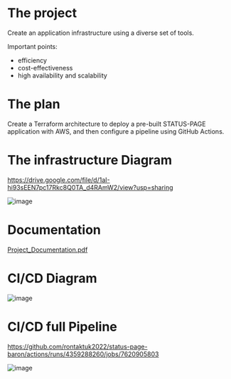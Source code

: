 # The project
Create an application infrastructure using a diverse set of tools.

Important points:
- efficiency
- cost-effectiveness
- high availability and scalability

# The plan
Create a Terraform architecture to deploy a pre-built STATUS-PAGE application with AWS, and then configure a pipeline using GitHub Actions.

# The infrastructure Diagram
https://drive.google.com/file/d/1aI-hi93sEEN7pc17Rkc8Q0TA_d4RAmW2/view?usp=sharing

![image](https://user-images.githubusercontent.com/123241700/227783677-9f730799-942c-4b7d-bedc-a50014892173.png)

# Documentation
[Project_Documentation.pdf](https://github.com/YitzhakyBar/ARCIandCICD-project/files/11071970/Project_Documentation.pdf)

# CI/CD Diagram
![image](https://user-images.githubusercontent.com/123241700/227784194-6df6c0b3-b106-4c18-8545-aceda73a0558.png)

# CI/CD full Pipeline
https://github.com/rontaktuk2022/status-page-baron/actions/runs/4359288260/jobs/7620905803

![image](https://user-images.githubusercontent.com/123241700/227784249-d193b070-07f6-46df-b410-aa9ec181ea79.png)


